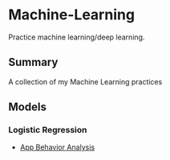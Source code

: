 # Machine-Learning
Practice machine learning/deep learning.

## Summary
A collection of my Machine Learning practices

## Models
### Logistic Regression
* [App Behavior Analysis](/app-behaviors-analysis/)
